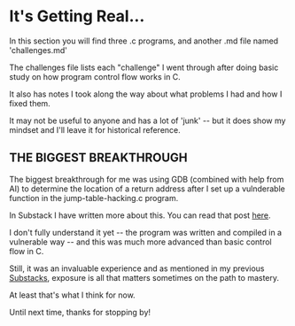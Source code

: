 # It's Getting Real...

In this section you will find three .c programs, and another .md file named 'challenges.md'

The challenges file lists each "challenge" I went through after doing basic study on how program control flow works in C. 

It also has notes I took along the way about what problems I had and how I fixed them. 

It may not be useful to anyone and has a lot of 'junk' -- but it does show my mindset and I'll leave it for historical reference.

## THE BIGGEST BREAKTHROUGH

The biggest breakthrough for me was using GDB (combined with help from AI) to determine the location of a return address after I set up a vulnderable function 
in the jump-table-hacking.c program. 

In Substack I have written more about this. You can read that post [here](https://stackedcache.substack.com/p/hijacking-execution-flow). 

I don't fully understand it yet -- the program was written and compiled in a vulnerable way -- and this was much more advanced than basic control flow in C.

Still, it was an invaluable experience and as mentioned in my previous [Substacks](https://stackedcache.substack.com/), exposure is all that matters sometimes on the path to mastery.

At least that's what I think for now.

Until next time, thanks for stopping by! 
